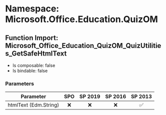 # Namespace: Microsoft.Office.Education.QuizOM

## Function Import: Microsoft_Office_Education_QuizOM_QuizUtilities_GetSafeHtmlText

- Is composable: false
- Is bindable: false

### Parameters

Parameter | SPO | SP 2019 | SP 2016 | SP 2013
----------|:---:|:-------:|:-------:|:-------:
htmlText (Edm.String) | ❌ | ❌ | ❌ | ✅
